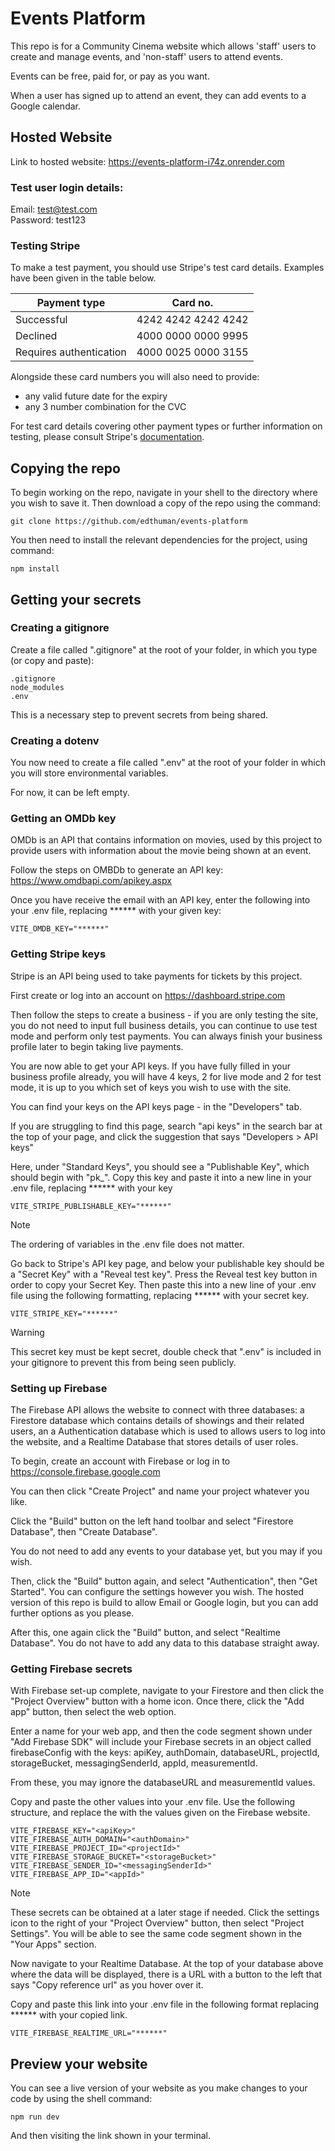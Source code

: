 # Events Platform

This repo is for a Community Cinema website which allows 'staff' users to create and manage events, and 'non-staff' users to attend events.

Events can be free, paid for, or pay as you want.

When a user has signed up to attend an event, they can add events to a Google calendar.

## Hosted Website

Link to hosted website: https://events-platform-i74z.onrender.com

### Test user login details:  

Email: test@test.com  
Password: test123

### Testing Stripe

To make a test payment, you should use Stripe's test card details. Examples have been given in the table below. 

| Payment type            | Card no.            |
| ----------------------- | ------------------- |
| Successful              | 4242 4242 4242 4242 |
| Declined                | 4000 0000 0000 9995 |
| Requires authentication | 4000 0025 0000 3155 |

Alongside these card numbers you will also need to provide:
- any valid future date for the expiry
- any 3 number combination for the CVC

For test card details covering other payment types or further information on testing, please consult Stripe's [documentation](https://docs.stripe.com/testing).


## Copying the repo

To begin working on the repo, navigate in your shell to the directory where you wish to save it. Then download a copy of the repo using the command:

```
git clone https://github.com/edthuman/events-platform
```

You then need to install the relevant dependencies for the project, using command:

```
npm install
```

## Getting your secrets

### Creating a gitignore

Create a file called ".gitignore" at the root of your folder, in which you type (or copy and paste): 

```
.gitignore
node_modules
.env
```

This is a necessary step to prevent secrets from being shared.

### Creating a dotenv

You now need to create a file called ".env" at the root of your folder in which you will store environmental variables.

For now, it can be left empty.

### Getting an OMDb key

OMDb is an API that contains information on movies, used by this project to provide users with information about the movie being shown at an event.

Follow the steps on OMBDb to generate an API key: https://www.omdbapi.com/apikey.aspx

Once you have receive the email with an API key, enter the following into your .env file, replacing ****** with your given key:

```
VITE_OMDB_KEY="******"
```

### Getting Stripe keys

Stripe is an API being used to take payments for tickets by this project.

First create or log into an account on https://dashboard.stripe.com

Then follow the steps to create a business - if you are only testing the site, you do not need to input full business details, you can continue to use test mode and perform only test payments. You can always finish your business profile later to begin taking live payments.

You are now able to get your API keys. If you have fully filled in your business profile already, you will have 4 keys, 2 for live mode and 2 for test mode, it is up to you which set of keys you wish to use with the site.

You can find your keys on the API keys page - in the "Developers" tab. 

If you are struggling to find this page, search "api keys" in the search bar at the top of your page, and click the suggestion that says "Developers > API keys"

Here, under "Standard Keys", you should see a "Publishable Key", which should begin with "pk_". Copy this key and paste it into a new line in your .env file, replacing ****** with your key

```
VITE_STRIPE_PUBLISHABLE_KEY="******"
```

> [!NOTE]
> The ordering of variables in the .env file does not matter.

Go back to Stripe's API key page, and below your publishable key should be a "Secret Key" with a "Reveal test key". Press the Reveal test key button in order to copy your Secret Key. Then paste this into a new line of your .env file using the following formatting, replacing ****** with your secret key.

```
VITE_STRIPE_KEY="******"
```

> [!WARNING]
> This secret key must be kept secret, double check that ".env" is included in your gitignore to prevent this from being seen publicly.

### Setting up Firebase

The Firebase API allows the website to connect with three databases: a Firestore database which contains details of showings and their related users, an a Authentication database which is used to allows users to log into the website, and a Realtime Database that stores details of user roles.

To begin, create an account with Firebase or log in to https://console.firebase.google.com

You can then click "Create Project" and name your project whatever you like.

Click the "Build" button on the left hand toolbar and select "Firestore Database", then "Create Database".

You do not need to add any events to your database yet, but you may if you wish.

Then, click the "Build" button again, and select "Authentication", then "Get Started". You can configure the settings however you wish. The hosted version of this repo is build to allow Email or Google login, but you can add further options as you please.

After this, one again click the "Build" button, and select "Realtime Database". You do not have to add any data to this database straight away.

### Getting Firebase secrets

With Firebase set-up complete, navigate to your Firestore and then click the "Project Overview" button with a home icon. Once there, click the "Add app" button, then select the web option.

Enter a name for your web app, and then the code segment shown under "Add Firebase SDK" will include your Firebase secrets in an object called firebaseConfig with the keys: apiKey, authDomain, databaseURL, projectId, storageBucket, messagingSenderId, appId, measurementId.

From these, you may ignore the databaseURL and measurementId values.

Copy and paste the other values into your .env file. Use the following structure, and replace the <variable names> with the values given on the Firebase website.

```
VITE_FIREBASE_KEY="<apiKey>"
VITE_FIREBASE_AUTH_DOMAIN="<authDomain>"
VITE_FIREBASE_PROJECT_ID="<projectId>"
VITE_FIREBASE_STORAGE_BUCKET="<storageBucket>"
VITE_FIREBASE_SENDER_ID="<messagingSenderId>"
VITE_FIREBASE_APP_ID="<appId>"
```

> [!NOTE]
> These secrets can be obtained at a later stage if needed. 
> Click the settings icon to the right of your "Project Overview" button, then select "Project Settings". You will be able to see the same code segment shown in the "Your Apps" section.

Now navigate to your Realtime Database. At the top of your database above where the data will be displayed, there is a URL with a button to the left that says "Copy reference url" as you hover over it. 

Copy and paste this link into your .env file in the following format replacing ****** with your copied link.

```
VITE_FIREBASE_REALTIME_URL="******"
```

## Preview your website

You can see a live version of your website as you make changes to your code by using the shell command:

```
npm run dev
```

And then visiting the link shown in your terminal.
